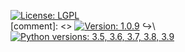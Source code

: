 [![License: LGPL](https://img.shields.io/github/license/fsanzl/escansion)](https://opensource.org/licenses/LGPL-2.1)                                                                           
[comment]: <> [![Version: 1.0.9](https://img.shields.io/github/v/release/fsanzl/escansion)](https://pypi.org/project/libescansion/)                                                               ↪\                 
[![Python versions: 3.5, 3.6, 3.7, 3.8, 3.9](https://img.shields.io/pypi/pyversions/fonemas)](https://pypi.org/project/libescansion/)

